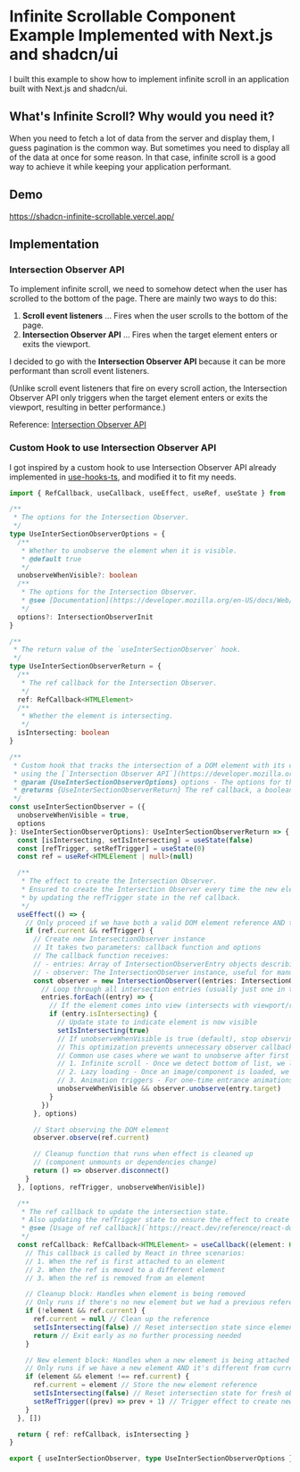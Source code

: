 # Infinite Scrollable Component Example Implemented with Next.js and shadcn/ui

I built this example to show how to implement infinite scroll in an application built with Next.js and shadcn/ui.

## What's Infinite Scroll? Why would you need it?

When you need to fetch a lot of data from the server and display them, I guess pagination is the common way. But sometimes you need to display all of the data at once for some reason. In that case, infinite scroll is a good way to achieve it while keeping your application performant.

## Demo

https://shadcn-infinite-scrollable.vercel.app/

## Implementation

### Intersection Observer API

To implement infinite scroll, we need to somehow detect when the user has scrolled to the bottom of the page.
There are mainly two ways to do this:

1. **Scroll event listeners** ... Fires when the user scrolls to the bottom of the page.
2. **Intersection Observer API** ... Fires when the target element enters or exits the viewport.

I decided to go with the **Intersection Observer API** because it can be more performant than scroll event listeners.

(Unlike scroll event listeners that fire on every scroll action, the Intersection Observer API only triggers when the target element enters or exits the viewport, resulting in better performance.)

Reference: [Intersection Observer API](https://developer.mozilla.org/en-US/docs/Web/API/Intersection_Observer_API)

### Custom Hook to use Intersection Observer API

I got inspired by a custom hook to use Intersection Observer API already implemented in [use-hooks-ts](https://usehooks-ts.com/react-hook/use-intersection-observer), and modified it to fit my needs.

```ts
import { RefCallback, useCallback, useEffect, useRef, useState } from 'react'

/**
 * The options for the Intersection Observer.
 */
type UseInterSectionObserverOptions = {
  /**
   * Whether to unobserve the element when it is visible.
   * @default true
   */
  unobserveWhenVisible?: boolean
  /**
   * The options for the Intersection Observer.
   * @see [Documentation](https://developer.mozilla.org/en-US/docs/Web/API/Intersection_Observer_API)
   */
  options?: IntersectionObserverInit
}

/**
 * The return value of the `useInterSectionObserver` hook.
 */
type UseInterSectionObserverReturn = {
  /**
   * The ref callback for the Intersection Observer.
   */
  ref: RefCallback<HTMLElement>
  /**
   * Whether the element is intersecting.
   */
  isIntersecting: boolean
}

/**
 * Custom hook that tracks the intersection of a DOM element with its containing element or the viewport,
 * using the [`Intersection Observer API`](https://developer.mozilla.org/en-US/docs/Web/API/Intersection_Observer_API).
 * @param {UseInterSectionObserverOptions} options - The options for the Intersection Observer.
 * @returns {UseInterSectionObserverReturn} The ref callback, a boolean indicating if the element is intersecting.
 */
const useInterSectionObserver = ({
  unobserveWhenVisible = true,
  options
}: UseInterSectionObserverOptions): UseInterSectionObserverReturn => {
  const [isIntersecting, setIsIntersecting] = useState(false)
  const [refTrigger, setRefTrigger] = useState(0)
  const ref = useRef<HTMLElement | null>(null)

  /**
   * The effect to create the Intersection Observer.
   * Ensured to create the Intersection Observer every time the new element is assigned to the ref,
   * by updating the refTrigger state in the ref callback.
   */
  useEffect(() => {
    // Only proceed if we have both a valid DOM element reference AND the refTrigger is non-zero
    if (ref.current && refTrigger) {
      // Create new IntersectionObserver instance
      // It takes two parameters: callback function and options
      // The callback function receives:
      // - entries: Array of IntersectionObserverEntry objects describing the intersection changes
      // - observer: The IntersectionObserver instance, useful for manually controlling observation
      const observer = new IntersectionObserver((entries: IntersectionObserverEntry[], observer) => {
        // Loop through all intersection entries (usually just one in this case)
        entries.forEach((entry) => {
          // If the element comes into view (intersects with viewport/root)
          if (entry.isIntersecting) {
            // Update state to indicate element is now visible
            setIsIntersecting(true)
            // If unobserveWhenVisible is true (default), stop observing this element.
            // This optimization prevents unnecessary observer callbacks after the initial intersection.
            // Common use cases where we want to unobserve after first visibility:
            // 1. Infinite scroll - Once we detect bottom of list, we load more items and don't need to re-trigger
            // 2. Lazy loading - Once an image/component is loaded, we don't need to monitor it anymore
            // 3. Animation triggers - For one-time entrance animations that shouldn't repeat
            unobserveWhenVisible && observer.unobserve(entry.target)
          }
        })
      }, options)

      // Start observing the DOM element
      observer.observe(ref.current)

      // Cleanup function that runs when effect is cleaned up
      // (component unmounts or dependencies change)
      return () => observer.disconnect()
    }
  }, [options, refTrigger, unobserveWhenVisible])

  /**
   * The ref callback to update the intersection state.
   * Also updating the refTrigger state to ensure the effect to create the Intersection Observer is triggered.
   * @see [Usage of ref callback](`https://react.dev/reference/react-dom/components/common#ref-callback`)
   */
  const refCallback: RefCallback<HTMLElement> = useCallback((element: HTMLElement | null) => {
    // This callback is called by React in three scenarios:
    // 1. When the ref is first attached to an element
    // 2. When the ref is moved to a different element
    // 3. When the ref is removed from an element

    // Cleanup block: Handles when element is being removed
    // Only runs if there's no new element but we had a previous reference
    if (!element && ref.current) {
      ref.current = null // Clean up the reference
      setIsIntersecting(false) // Reset intersection state since element is gone
      return // Exit early as no further processing needed
    }

    // New element block: Handles when a new element is being attached
    // Only runs if we have a new element AND it's different from current one
    if (element && element !== ref.current) {
      ref.current = element // Store the new element reference
      setIsIntersecting(false) // Reset intersection state for fresh observation
      setRefTrigger((prev) => prev + 1) // Trigger effect to create new IntersectionObserver
    }
  }, [])

  return { ref: refCallback, isIntersecting }
}

export { useInterSectionObserver, type UseInterSectionObserverOptions }
```
